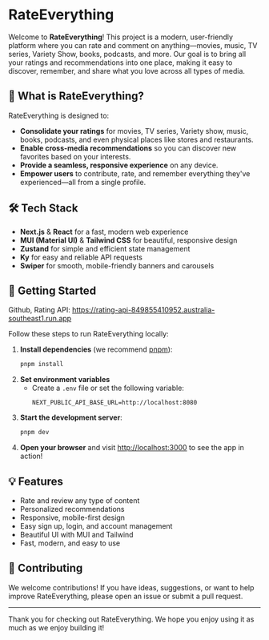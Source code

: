# RateEverything

Welcome to **RateEverything**! This project is a modern, user-friendly platform where you can rate and comment on anything—movies, music, TV series, Variety Show, books, podcasts, and more. Our goal is to bring all your ratings and recommendations into one place, making it easy to discover, remember, and share what you love across all types of media.

## 🌟 What is RateEverything?
RateEverything is designed to:
- **Consolidate your ratings** for movies, TV series, Variety show, music, books, podcasts, and even physical places like stores and restaurants.
- **Enable cross-media recommendations** so you can discover new favorites based on your interests.
- **Provide a seamless, responsive experience** on any device.
- **Empower users** to contribute, rate, and remember everything they've experienced—all from a single profile.

## 🛠️ Tech Stack
- **Next.js** & **React** for a fast, modern web experience
- **MUI (Material UI)** & **Tailwind CSS** for beautiful, responsive design
- **Zustand** for simple and efficient state management
- **Ky** for easy and reliable API requests
- **Swiper** for smooth, mobile-friendly banners and carousels

## 🚀 Getting Started

Github, Rating API: https://rating-api-849855410952.australia-southeast1.run.app

Follow these steps to run RateEverything locally:

1. **Install dependencies** (we recommend [pnpm](https://pnpm.io/)):
   ```bash
   pnpm install
   ```
2. **Set environment variables**
   - Create a `.env` file or set the following variable:
     ```
     NEXT_PUBLIC_API_BASE_URL=http://localhost:8080
     ```
3. **Start the development server**:
   ```bash
   pnpm dev
   ```
4. **Open your browser** and visit [http://localhost:3000](http://localhost:3000) to see the app in action!

## 💡 Features
- Rate and review any type of content
- Personalized recommendations
- Responsive, mobile-first design
- Easy sign up, login, and account management
- Beautiful UI with MUI and Tailwind
- Fast, modern, and easy to use

## 🤝 Contributing
We welcome contributions! If you have ideas, suggestions, or want to help improve RateEverything, please open an issue or submit a pull request.

---

Thank you for checking out RateEverything. We hope you enjoy using it as much as we enjoy building it!

